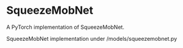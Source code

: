 # SqueezeMobNet

A PyTorch implementation of SqueezeMobNet.

SqueezeMobNet implementation under /models/squeezemobnet.py
